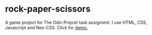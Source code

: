 # rock-paper-scissors

A game project for The Odin Projcet task assigment. I use HTML, CSS, Javascript and Nes-CSS.
Click for [demo.](https://odin-project-curriculum.vercel.app/rock-paper-scissors/index.html)  
